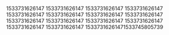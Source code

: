 1533731626147
1533731626147
1533731626147
1533731626147
1533731626147
1533731626147
1533731626147
1533731626147
1533731626147
1533731626147
1533731626147
1533731626147
1533731626147
1533731626147
15337316261471533745805739